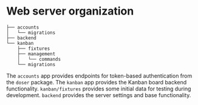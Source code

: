 # Web server organization
```
├── accounts
│   └── migrations
├── backend
└── kanban
    ├── fixtures
    ├── management
    │   └── commands
    └── migrations
```

The `accounts` app provides endpoints for token-based authentication 
from the `doser` package. The `kanban` app provides the Kanban
board backend functionality. `kanban/fixtures` provides some initial
data for testing during development.
`backend` provides the server settings and base functionality.
